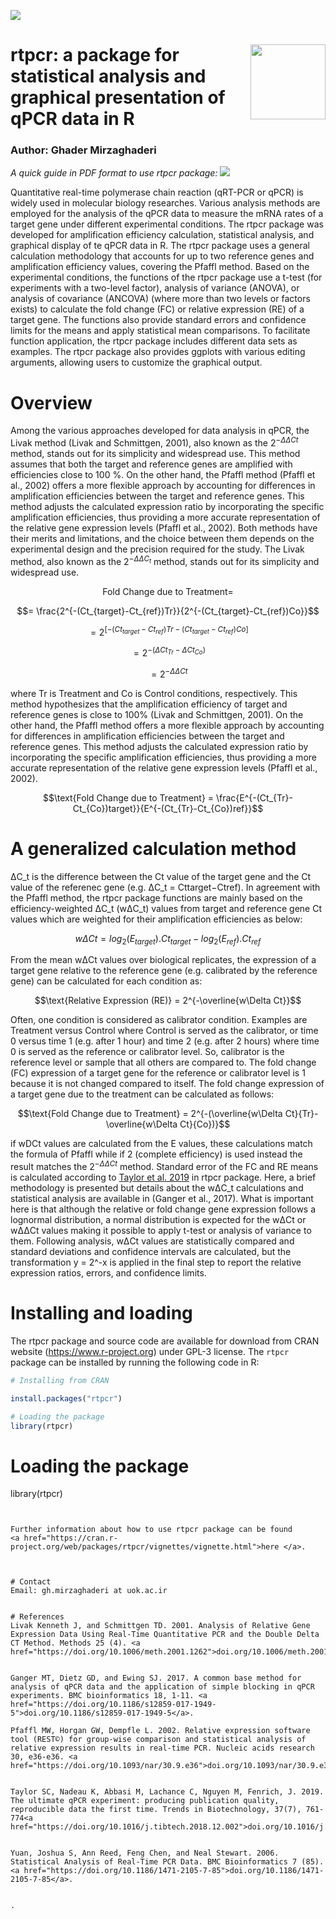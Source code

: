 


[![](https://cranlogs.r-pkg.org/badges/grand-total/rtpcr)](https://cran.rstudio.com/web/packages/rtpcr/index.html)

  
#  <a href="https://cran.r-project.org/web/packages/rtpcr/index.html"><img src="man/figures/logo.jpg" align="right" height="120" /></a>

# rtpcr: a package for statistical analysis and graphical presentation of qPCR data in R
### Author: Ghader Mirzaghaderi


*A quick guide in PDF format to use rtpcr package:*
<a href="man/figures/rtpcr-package.pdf"><img src="man/figures/rtpcr.jpg"/></a>  



Quantitative real-time polymerase chain reaction (qRT-PCR or qPCR) is widely used in molecular biology researches. Various analysis methods are employed for the analysis of the qPCR data to measure the mRNA rates of a target gene under different experimental conditions. 
The rtpcr package was developed for amplification efficiency calculation, statistical analysis, and graphical display of te qPCR data in R. The rtpcr package uses a general calculation methodology that accounts for up to two reference genes and amplification efficiency values, covering the Pfaffl method. Based on the experimental conditions, the functions of the rtpcr package use a t-test (for experiments with a two-level factor), analysis of variance (ANOVA), or analysis of covariance (ANCOVA) (where more than two levels or factors exists) to calculate the fold change (FC) or relative expression (RE) of a target gene. The functions also provide standard errors and confidence limits for the means and apply statistical mean comparisons. To facilitate function application, the rtpcr package includes different data sets as examples. The rtpcr package also provides ggplots with various editing arguments, allowing users to customize the graphical output. 


# Overview

Among the various approaches developed for data analysis in qPCR, the Livak method (Livak and Schmittgen, 2001), also known as the $2^{-ΔΔCt}$ method, stands out for its simplicity and widespread use. This method assumes that both the target and reference genes are amplified with efficiencies close to 100 %. On the other hand, the Pfaffl method (Pfaffl et al., 2002) offers a more flexible approach by accounting for differences in amplification efficiencies between the target and reference genes. This method adjusts the calculated expression ratio by incorporating the specific amplification efficiencies, thus providing a more accurate representation of the relative gene expression levels (Pfaffl et al., 2002). Both methods have their merits and limitations, and the choice between them depends on the experimental design and the precision required for the study. The Livak method, also known as the $2^{-\Delta\Delta C_t}$ method, stands out for its simplicity and widespread use.


$$\text{Fold Change due to Treatment} = $$

$$= \frac{2^{-(Ct_{target}-Ct_{ref})Tr}}{2^{-(Ct_{target}-Ct_{ref})Co}}$$

$$= 2^{[-(Ct_{target}-Ct_{ref})Tr - (Ct_{target}-Ct_{ref})Co]}$$

$$= 2^{-(ΔCt_{Tr} - ΔCt_{Co})}$$

$$= 2^{-ΔΔCt}$$



where Tr is Treatment and Co is Control conditions, respectively. This method hypothesizes that the amplification efficiency of target and reference genes is close to 100% (Livak and Schmittgen, 2001). On the other hand, the Pfaffl method offers a more flexible approach by accounting for differences in amplification efficiencies between the target and reference genes. This method adjusts the calculated expression ratio by incorporating the specific amplification efficiencies, thus providing a more accurate representation of the relative gene expression levels (Pfaffl et al., 2002).


$$\text{Fold Change due to Treatment} = \frac{E^{-(Ct_{Tr}-Ct_{Co})target}}{E^{-(Ct_{Tr}-Ct_{Co})ref}}$$

# A generalized calculation method

ΔC_t is the difference between the Ct value of the target gene and the Ct value of the referenec gene (e.g. ΔC_t = Cttarget−Ctref). In agreement with the Pfaffl method, the rtpcr package functions are mainly based on the efficiency-weighted ΔC_t (wΔC_t) values from target and reference gene Ct values which are weighted for their amplification efficiencies as below:


$$wΔCt = log_{2}(E_{target}).Ct_{target} - log_{2}(E_{ref}).Ct_{ref}$$

From the mean wΔCt values over biological replicates, the expression of a target gene relative to the reference gene (e.g. calibrated by the reference gene) can be calculated for each condition as:

$$\text{Relative Expression (RE)} = 2^{-\overline{w\Delta Ct}}$$

Often, one condition is considered as calibrator condition. Examples are Treatment versus Control where Control is served as the calibrator, or time 0 versus time 1 (e.g. after 1 hour) and time 2 (e.g. after 2 hours) where time 0 is served as the reference or calibrator level. So, calibrator is the reference level or sample that all others are compared to. The fold change (FC) expression of a target gene for the reference or calibrator level is 1 because it is not changed compared to itself. The fold change expression of a target gene due to the treatment can be calculated as follows: 


$$\text{Fold Change due to Treatment} = 2^{-(\overline{w\Delta Ct}{Tr}-\overline{w\Delta Ct}{Co})}$$

if wDCt values are calculated from the E values, these calculations match the formula of Pfaffl while if 2 (complete efficiency) is used instead the result matches the $2^{-ΔΔCt}$ method. Standard error of the FC and RE means is calculated according to <a href="https://doi.org/10.1016/j.tibtech.2018.12.002">Taylor et al. 2019</a> in rtpcr package. Here, a brief methodology is presented but details about the wΔC_t  calculations and statistical analysis are available in (Ganger et al., 2017). What is important here is that although the relative or fold change gene expression follows a lognormal distribution, a normal distribution is expected for the wΔCt or wΔΔCt values making it possible to apply t-test or analysis of variance to them. Following analysis, wΔCt values are statistically compared and standard deviations and confidence intervals are calculated, but the transformation y = 2^-x is applied in the final step to report the relative expression ratios, errors, and confidence limits.

# Installing and loading

The rtpcr package and source code are available for download from CRAN website (https://www.r-project.org) under GPL-3 license. The `rtpcr` package can be installed by running the following code in R:

```r
# Installing from CRAN

install.packages("rtpcr")

# Loading the package
library(rtpcr)
```


# Loading the package
library(rtpcr)
```


Further information about how to use rtpcr package can be found 
<a href="https://cran.r-project.org/web/packages/rtpcr/vignettes/vignette.html">here </a>.



# Contact 
Email: gh.mirzaghaderi at uok.ac.ir


# References
Livak Kenneth J, and Schmittgen TD. 2001. Analysis of Relative Gene Expression Data Using Real-Time Quantitative PCR and the Double Delta CT Method. Methods 25 (4). <a href="https://doi.org/10.1006/meth.2001.1262">doi.org/10.1006/meth.2001.1262</a>.


Ganger MT, Dietz GD, and Ewing SJ. 2017. A common base method for analysis of qPCR data and the application of simple blocking in qPCR experiments. BMC bioinformatics 18, 1-11. <a href="https://doi.org/10.1186/s12859-017-1949-5">doi.org/10.1186/s12859-017-1949-5</a>.

Pfaffl MW, Horgan GW, Dempfle L. 2002. Relative expression software tool (REST©) for group-wise comparison and statistical analysis of relative expression results in real-time PCR. Nucleic acids research 30, e36-e36. <a href="https://doi.org/10.1093/nar/30.9.e36">doi.org/10.1093/nar/30.9.e36</a>.


Taylor SC, Nadeau K, Abbasi M, Lachance C, Nguyen M, Fenrich, J. 2019. The ultimate qPCR experiment: producing publication quality, reproducible data the first time. Trends in Biotechnology, 37(7), 761-774<a href="https://doi.org/10.1016/j.tibtech.2018.12.002">doi.org/10.1016/j.tibtech.2018.12.002</a>.


Yuan, Joshua S, Ann Reed, Feng Chen, and Neal Stewart. 2006. Statistical Analysis of Real-Time PCR Data. BMC Bioinformatics 7 (85). <a href="https://doi.org/10.1186/1471-2105-7-85">doi.org/10.1186/1471-2105-7-85</a>.


.
